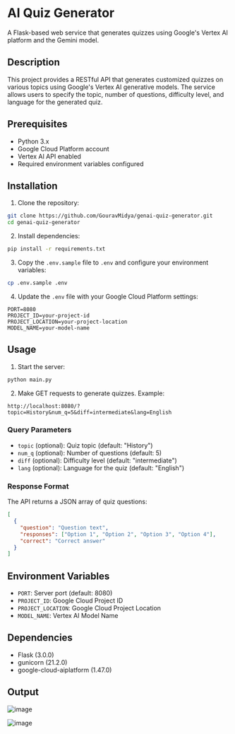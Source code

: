 # AI Quiz Generator

A Flask-based web service that generates quizzes using Google's Vertex AI platform and the Gemini model.

## Description

This project provides a RESTful API that generates customized quizzes on various topics using Google's Vertex AI generative models. The service allows users to specify the topic, number of questions, difficulty level, and language for the generated quiz.

## Prerequisites

- Python 3.x
- Google Cloud Platform account
- Vertex AI API enabled
- Required environment variables configured

## Installation

1. Clone the repository:
```bash
git clone https://github.com/GouravMidya/genai-quiz-generator.git
cd genai-quiz-generator
```

2. Install dependencies:
```bash
pip install -r requirements.txt
```

3. Copy the `.env.sample` file to `.env` and configure your environment variables:
```bash
cp .env.sample .env
```

4. Update the `.env` file with your Google Cloud Platform settings:
```
PORT=8080
PROJECT_ID=your-project-id
PROJECT_LOCATION=your-project-location
MODEL_NAME=your-model-name
```

## Usage

1. Start the server:
```bash
python main.py
```

2. Make GET requests to generate quizzes. Example:
```
http://localhost:8080/?topic=History&num_q=5&diff=intermediate&lang=English
```

### Query Parameters

- `topic` (optional): Quiz topic (default: "History")
- `num_q` (optional): Number of questions (default: 5)
- `diff` (optional): Difficulty level (default: "intermediate")
- `lang` (optional): Language for the quiz (default: "English")

### Response Format

The API returns a JSON array of quiz questions:
```json
[
  {
    "question": "Question text",
    "responses": ["Option 1", "Option 2", "Option 3", "Option 4"],
    "correct": "Correct answer"
  }
]
```

## Environment Variables

- `PORT`: Server port (default: 8080)
- `PROJECT_ID`: Google Cloud Project ID
- `PROJECT_LOCATION`: Google Cloud Project Location
- `MODEL_NAME`: Vertex AI Model Name

## Dependencies

- Flask (3.0.0)
- gunicorn (21.2.0)
- google-cloud-aiplatform (1.47.0)



## Output
![image](https://github.com/user-attachments/assets/173eb47a-c152-49cc-803e-b07098643a88)

![image](https://github.com/user-attachments/assets/9e181539-0470-43ef-9b96-1c3bd1a06397)





